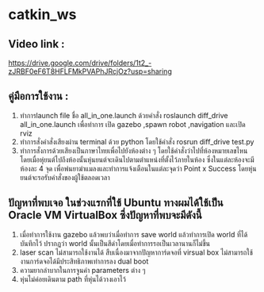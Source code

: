 # catkin_ws
## Video link : 
https://drive.google.com/drive/folders/1t2_-zJRBF0eF6T8HFLFMkPVAPhJRcjOz?usp=sharing
## คู่มือการใช้งาน : 
1. ทำการlaunch file ชื่อ all_in_one.launch ด้วยคำสั่ง roslaunch diff_drive all_in_one.launch เพื่อทำการ เปิด gazebo ,spawn robot ,navigation และเปิด rviz 
2. ทำการสั่งคำสั่งเสียงผ่าน terminal ด้วย python โดยใช้คำสั่ง rosrun diff_drive test.py 
3. ทำการสั่งการด้วยเสียงเป็นภาษาไทยเพื่อไปยังห้องต่าง ๆ โดยใช้คำสั่งว่าไปที่ห้องหมายเลขไหน โดยเมื่อหุ่ยนต์ไปถึงห้องนั้นหุ่นยนต์จะเดินไปตามตำแหน่งที่ตั้งไว้ภายในห้อง ซึ่งในแต่ละห้องจะมีห้องละ 4 จุด เพื่อพ่นยาฆ่าแมลงและทำการแจ้งเตือนในแต่ละจุดว่า Point x Success โดยหุ่นยนต์จะรอรับคำสั่งของผู้ใช้ตลอดเวลา
## ปัญหาที่พบเจอ ในช่วงแรกที่ใช้ Ubuntu ทางผมได้ใช้เป็น Oracle VM VirtualBox ซึ่งปัญหาที่พบจะมีดังนี้
1. เมื่อทำการใช้งาน gazebo แล้วพบว่าเมื่อทำการ save world แล้วทำการเปิด world ที่ได้บันทึกไว้ ปรากฎว่า world นั้นเป็นสีดำโดยเมื่อทำการรอเป็นเวลานานก็ไม่ขึ้น
2. laser scan ไม่สามารถใช้งานได้ สืบเนื่องมาจากปัญหาการ์ดจอที่ virsual box ไม่สามารถใช้งานการ์ดจอได้มีประสิทธิภาพเท่าการลง dual boot
3. ความยากลำบากในการจูนค่า parameters ต่าง ๆ
4. หุ่นไม่ค่อยเดินตาม path ที่หุ่นได้วางเอาไว้
